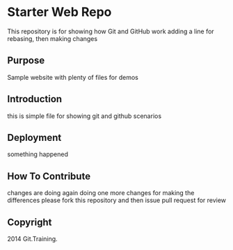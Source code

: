 # Starter Web Repo

This repository is for showing how Git and GitHub work
adding a line for rebasing, then making changes

## Purpose

Sample website with plenty of files for demos

## Introduction
this is simple file for showing git and github scenarios


## Deployment
something happened
## How To Contribute
changes are doing again
doing one more changes for making the differences
please fork this repository and then issue pull request for review
## Copyright
2014 Git.Training.